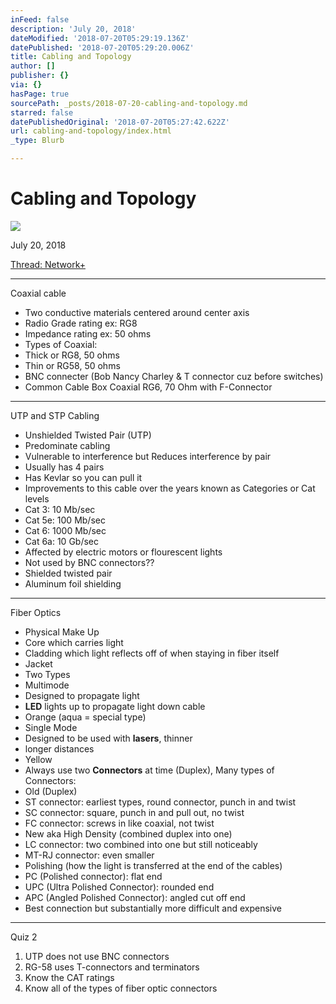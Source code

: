 ```yaml
---
inFeed: false
description: 'July 20, 2018'
dateModified: '2018-07-20T05:29:19.136Z'
datePublished: '2018-07-20T05:29:20.006Z'
title: Cabling and Topology
author: []
publisher: {}
via: {}
hasPage: true
sourcePath: _posts/2018-07-20-cabling-and-topology.md
starred: false
datePublishedOriginal: '2018-07-20T05:27:42.622Z'
url: cabling-and-topology/index.html
_type: Blurb

---
```

# Cabling and Topology
![](https://the-grid-user-content.s3-us-west-2.amazonaws.com/1e0ec187-7ac9-48ad-94a6-0ead15f79f9a.jpg)

July 20, 2018

[Thread: Network+][0]

---

Coaxial cable

* Two conductive materials centered around center axis
* Radio Grade rating ex: RG8
* Impedance rating ex: 50 ohms
* Types of Coaxial:
* Thick or RG8, 50 ohms
* Thin or RG58, 50 ohms
* BNC connecter (Bob Nancy Charley & T connector cuz before switches)
* Common Cable Box Coaxial RG6, 70 Ohm with F-Connector

---

UTP and STP Cabling

* Unshielded Twisted Pair (UTP)
* Predominate cabling
* Vulnerable to interference but Reduces interference by pair
* Usually has 4 pairs
* Has Kevlar so you can pull it
* Improvements to this cable over the years known as Categories or Cat levels
* Cat 3: 10 Mb/sec
* Cat 5e: 100 Mb/sec
* Cat 6: 1000 Mb/sec
* Cat 6a: 10 Gb/sec
* Affected by electric motors or flourescent lights
* Not used by BNC connectors??
* Shielded twisted pair
* Aluminum foil shielding

---

Fiber Optics

* Physical Make Up
* Core which carries light
* Cladding which light reflects off of when staying in fiber itself
* Jacket
* Two Types
* Multimode
* Designed to propagate light
* **LED** lights up to propagate light down cable
* Orange (aqua = special type)
* Single Mode
* Designed to be used with **lasers**, thinner
* longer distances
* Yellow
* Always use two **Connectors** at time (Duplex), Many types of Connectors:
* Old (Duplex)
* ST connector: earliest types, round connector, punch in and twist
* SC connector: square, punch in and pull out, no twist
* FC connector: screws in like coaxial, not twist
* New aka High Density (combined duplex into one)
* LC connector: two combined into one but still noticeably
* MT-RJ connector: even smaller
* Polishing (how the light is transferred at the end of the cables)
* PC (Polished connector): flat end
* UPC (Ultra Polished Connector): rounded end
* APC (Angled Polished Connector): angled cut off end
* Best connection but substantially more difficult and expensive

---

Quiz 2

1. UTP does not use BNC connectors
2. RG-58 uses T-connectors and terminators
3. Know the CAT ratings
4. Know all of the types of fiber optic connectors

[0]: http://ryanroe.io/thread-network/